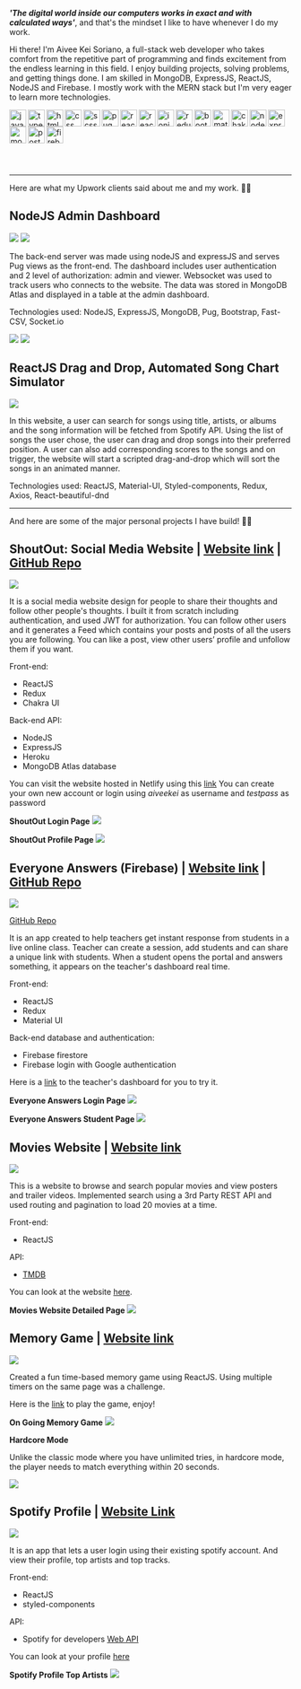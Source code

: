 ***'The digital world inside our computers works in exact and with calculated ways'***, and that's the mindset I like to have whenever I do my work.

Hi there! I'm Aivee Kei Soriano, a full-stack web developer who takes comfort from the repetitive part of programming and finds excitement from the endless learning in this field. I enjoy building projects, solving problems, and getting things done. I am skilled in MongoDB, ExpressJS, ReactJS, NodeJS and Firebase. I mostly work with the MERN stack but I'm very eager to learn more technologies.

<img align="left" width="30px" alt="javascript" src="https://raw.githubusercontent.com/github/explore/80688e429a7d4ef2fca1e82350fe8e3517d3494d/topics/javascript/javascript.png"/>
<img align="left" width="30px" alt="typescript" src="https://raw.githubusercontent.com/github/explore/80688e429a7d4ef2fca1e82350fe8e3517d3494d/topics/typescript/typescript.png"/>
<img align="left" width="30px" alt="html" src="https://raw.githubusercontent.com/github/explore/80688e429a7d4ef2fca1e82350fe8e3517d3494d/topics/html/html.png"/>
<img align="left" width="30px" alt="css" src="https://raw.githubusercontent.com/github/explore/80688e429a7d4ef2fca1e82350fe8e3517d3494d/topics/css/css.png"/>
<img align="left" width="30px" alt="scss" src="https://raw.githubusercontent.com/github/explore/80688e429a7d4ef2fca1e82350fe8e3517d3494d/topics/sass/sass.png"/>
<img align="left" width="30px" alt="pug" src="https://raw.githubusercontent.com/github/explore/5251491d97b6e3e2f3aae129b6977d2643c5e355/topics/pug/pug.png"/>
<img align="left" width="30px" alt="react" src="https://raw.githubusercontent.com/github/explore/80688e429a7d4ef2fca1e82350fe8e3517d3494d/topics/react-native/react-native.png"/>
<img align="left" width="30px" alt="react-native" src="https://www.paceit.co.uk/wp-content/uploads/2021/07/react-native-development-company.png"/>
<img align="left" width="30px" alt="ionic" src="https://cdn-images-1.medium.com/max/1000/1*ZU1eWct801yP-QpUJOaI6Q.png"/>
<img align="left" width="30px" alt="redux" src="https://raw.githubusercontent.com/github/explore/80688e429a7d4ef2fca1e82350fe8e3517d3494d/topics/redux/redux.png"/>
<img align="left" width="30px" alt="bootstrap" src="https://raw.githubusercontent.com/github/explore/80688e429a7d4ef2fca1e82350fe8e3517d3494d/topics/bootstrap/bootstrap.png"/>
<img align="left" width="30px" alt="material-ui" src="https://v4.material-ui.com/static/logo.png"/>
<img align="left" width="30px" alt="chakra-ui" src="https://avatars.githubusercontent.com/u/54212428?s=280&v=4"/>
<img align="left" width="30px" alt="nodejs" src="https://raw.githubusercontent.com/github/explore/80688e429a7d4ef2fca1e82350fe8e3517d3494d/topics/nodejs/nodejs.png"/>
<img align="left" width="30px" alt="express" src="https://raw.githubusercontent.com/github/explore/80688e429a7d4ef2fca1e82350fe8e3517d3494d/topics/express/express.png"/>
<img align="left" width="30px" alt="mongodb" src="https://raw.githubusercontent.com/github/explore/80688e429a7d4ef2fca1e82350fe8e3517d3494d/topics/mongodb/mongodb.png"/>
<img align="left" width="30px" alt="postgres" src="https://raw.githubusercontent.com/github/explore/80688e429a7d4ef2fca1e82350fe8e3517d3494d/topics/postgresql/postgresql.png"/>
<img align="left" width="30px" alt="firebase" src="https://raw.githubusercontent.com/github/explore/80688e429a7d4ef2fca1e82350fe8e3517d3494d/topics/firebase/firebase.png"/>

<br/><br/>
<br/><br/>
<br/><br/>
<hr></hr>

Here are what my Upwork clients said about me and my work. 🤗🤗

## NodeJS Admin Dashboard

![](./images/extraconnect_feedback_1.png)
![](./images/extraconnect_feedback_2.png)

The back-end server was made using nodeJS and expressJS and serves Pug views as the front-end. The dashboard includes user authentication and 2 level of authorization: admin and viewer. Websocket was used to track users who connects to the website. The data was stored in MongoDB Atlas and displayed in a table at the admin dashboard.

Technologies used: NodeJS, ExpressJS, MongoDB, Pug, Bootstrap, Fast-CSV, Socket.io

![](./images/extraconnect_sessions.png)
![](./images/extraconnect_settings.png)

## ReactJS Drag and Drop, Automated Song Chart Simulator

![](./images/songtier_feedback.png)

In this website, a user can search for songs using title, artists, or albums and the song information will be fetched from Spotify API. Using the list of songs the user chose, the user can drag and drop songs into their preferred position. A user can also add corresponding scores to the songs and on trigger, the website will start a scripted drag-and-drop which will sort the songs in an animated manner.

Technologies used: ReactJS, Material-UI, Styled-components, Redux, Axios, React-beautiful-dnd

<hr></hr>
And here are some of the major personal projects I have build! 🚀🚀

## ShoutOut: Social Media Website | [Website link](https://inspiring-noether-356180.netlify.app/feed) | [GitHub Repo](https://github.com/aiveeKeiSoriano/social-media)

![](./images/shoutout_feed.png)

It is a social media website design for people to share their thoughts and follow other people's thoughts. I built it from scratch including authentication, and used JWT for authorization. You can follow other users and it generates a Feed which contains your posts and posts of all the users you are following. You can like a post, view other users’ profile and unfollow them if you want.

Front-end:
- ReactJS
- Redux
- Chakra UI

Back-end API:
- NodeJS 
- ExpressJS 
- Heroku
- MongoDB Atlas database

You can visit the website hosted in Netlify using this [link](https://inspiring-noether-356180.netlify.app/feed)
You can create your own new account or login using *aiveekei* as username and *testpass* as password

**ShoutOut Login Page**
![](./images/shoutout_login.png)

**ShoutOut Profile Page**
![](./images/shoutout_profile.png)

## Everyone Answers (Firebase) | [Website link](https://hopeful-goldberg-d6cc5b.netlify.app/) | [GitHub Repo](https://github.com/aiveeKeiSoriano/everyone-answers/tree/features)

![](./images/answers_dashboard.png)

[GitHub Repo](https://github.com/aiveeKeiSoriano/everyone-answers)

It is an app created to help teachers get instant response from students in a live online class.
Teacher can create a session, add students and can share a unique link with students.
When a student opens the portal and answers something, it appears on the teacher's dashboard real time.

Front-end:
- ReactJS
- Redux
- Material UI

Back-end database and authentication:
- Firebase firestore
- Firebase login with Google authentication


Here is a [link](https://hopeful-goldberg-d6cc5b.netlify.app/) to the teacher's dashboard for you to try it.

**Everyone Answers Login Page**
![](./images/answers_login.png)

**Everyone Answers Student Page**
![](./images/answers_student.png)

## Movies Website | [Website link](https://blissful-mcclintock-111199.netlify.app)

![](./images/movies_list.png)

This is a website to browse and search popular movies and view posters and trailer videos.
Implemented search using a 3rd Party REST API and used routing and pagination to load 20 movies at a time.

Front-end:
- ReactJS

API:
- [TMDB](https://developers.themoviedb.org/3/getting-started/introduction)

You can look at the website [here](https://blissful-mcclintock-111199.netlify.app).

**Movies Website Detailed Page**
![](./images/movies_movie.png)

## Memory Game | [Website link](https://kind-ramanujan-6e88de.netlify.app/)

![](./images/memory_clicked.png)

Created a fun time-based memory game using ReactJS.
Using multiple timers on the same page was a challenge.

Here is the [link](https://kind-ramanujan-6e88de.netlify.app/) to play the game, enjoy!

**On Going Memory Game**
![](./images/memory_finish.png)

**Hardcore Mode**

Unlike the classic mode where you have unlimited tries, in hardcore mode, the player needs to match everything within 20 seconds.

![](./images/memory_hardcore.png)

## Spotify Profile | [Website Link](https://quizzical-poitras-057011.netlify.app/)

![](./images/spotify_home.png)

It is an app that lets a user login using their existing spotify account. And view their profile, top artists and top tracks.

Front-end:
- ReactJS
- styled-components

API:
- Spotify for developers [Web API](https://developer.spotify.com/documentation/web-api/)


You can look at your profile [here](https://quizzical-poitras-057011.netlify.app/)

**Spotify Profile Top Artists**
![](./images/spotify_artists.png)

